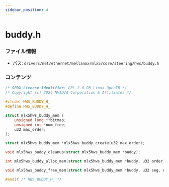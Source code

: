 ```yaml
---
sidebar_position: 4
---
```

# buddy.h

### ファイル情報

- パス: `drivers/net/ethernet/mellanox/mlx5/core/steering/hws/buddy.h`

### コンテンツ

```h
/* SPDX-License-Identifier: GPL-2.0 OR Linux-OpenIB */
/* Copyright (c) 2024 NVIDIA Corporation & Affiliates */

#ifndef HWS_BUDDY_H_
#define HWS_BUDDY_H_

struct mlx5hws_buddy_mem {
	unsigned long **bitmap;
	unsigned int *num_free;
	u32 max_order;
};

struct mlx5hws_buddy_mem *mlx5hws_buddy_create(u32 max_order);

void mlx5hws_buddy_cleanup(struct mlx5hws_buddy_mem *buddy);

int mlx5hws_buddy_alloc_mem(struct mlx5hws_buddy_mem *buddy, u32 order);

void mlx5hws_buddy_free_mem(struct mlx5hws_buddy_mem *buddy, u32 seg, u32 order);

#endif /* HWS_BUDDY_H_ */

```
